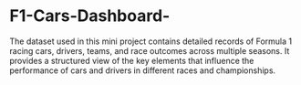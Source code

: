 # F1-Cars-Dashboard-
The dataset used in this mini project contains detailed records of Formula 1 racing cars, drivers, teams, and race outcomes across multiple seasons. It provides a structured view of the key elements that influence the performance of cars and drivers in different races and championships.
